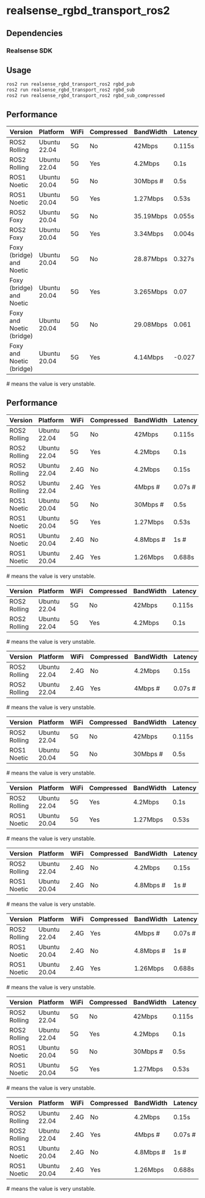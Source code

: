 # realsense_rgbd_transport_ros2

## Dependencies
### Realsense SDK

## Usage
```bash
ros2 run realsense_rgbd_transport_ros2 rgbd_pub
ros2 run realsense_rgbd_transport_ros2 rgbd_sub
ros2 run realsense_rgbd_transport_ros2 rgbd_sub_compressed
```

## Performance
| Version                  | Platform     | WiFi | Compressed | BandWidth | Latency | Frequency |
|--------------------------|--------------|------|------------|-----------|---------|-----------|
| ROS2 Rolling             | Ubuntu 22.04 | 5G   | No         | 42Mbps    | 0.115s  | 24        |
| ROS2 Rolling             | Ubuntu 22.04 | 5G   | Yes        | 4.2Mbps   | 0.1s    | 29.9      |
| ROS1 Noetic              | Ubuntu 20.04 | 5G   | No         | 30Mbps #  | 0.5s    | 20 #      |
| ROS1 Noetic              | Ubuntu 20.04 | 5G   | Yes        | 1.27Mbps  | 0.53s   | 20        |
| ROS2 Foxy                | Ubuntu 20.04 | 5G   | No         | 35.19Mbps | 0.055s  | 23.1      |
| ROS2 Foxy                | Ubuntu 20.04 | 5G   | Yes        | 3.34Mbps  | 0.004s  | 29.97     |
| Foxy (bridge) and Noetic | Ubuntu 20.04 | 5G   | No         | 28.87Mbps | 0.327s  | 21.5      |
| Foxy (bridge) and Noetic | Ubuntu 20.04 | 5G   | Yes        | 3.265Mbps | 0.07    | 29.99     |
| Foxy and Noetic (bridge) | Ubuntu 20.04 | 5G   | No         | 29.08Mbps | 0.061   | 22.663    |
| Foxy and Noetic (bridge) | Ubuntu 20.04 | 5G   | Yes        | 4.14Mbps  | -0.027  | 30.02     |

\# means the value is very unstable.

## Performance
| Version      | Platform     | WiFi | Compressed | BandWidth | Latency | Frequency |
|--------------|--------------|------|------------|-----------|---------|-----------|
| ROS2 Rolling | Ubuntu 22.04 | 5G   | No         | 42Mbps    | 0.115s  | 24        |
| ROS2 Rolling | Ubuntu 22.04 | 5G   | Yes        | 4.2Mbps   | 0.1s    | 29.9      |
| ROS2 Rolling | Ubuntu 22.04 | 2.4G | No         | 4.2Mbps   | 0.15s   | 3         |
| ROS2 Rolling | Ubuntu 22.04 | 2.4G | Yes        | 4Mbps #   | 0.07s # | 13 #      |
| ROS1 Noetic  | Ubuntu 20.04 | 5G   | No         | 30Mbps #  | 0.5s    | 20 #      |
| ROS1 Noetic  | Ubuntu 20.04 | 5G   | Yes        | 1.27Mbps  | 0.53s   | 20        |
| ROS1 Noetic  | Ubuntu 20.04 | 2.4G | No         | 4.8Mbps # | 1s #    | 3 #       |
| ROS1 Noetic  | Ubuntu 20.04 | 2.4G | Yes        | 1.26Mbps  | 0.688s  | 15.7      |

\# means the value is very unstable.

| Version      | Platform     | WiFi | Compressed | BandWidth | Latency | Frequency |
|--------------|--------------|------|------------|-----------|---------|-----------|
| ROS2 Rolling | Ubuntu 22.04 | 5G   | No         | 42Mbps    | 0.115s  | 24        |
| ROS2 Rolling | Ubuntu 22.04 | 5G   | Yes        | 4.2Mbps   | 0.1s    | 29.9      |

\# means the value is very unstable.

| Version      | Platform     | WiFi | Compressed | BandWidth | Latency | Frequency |
|--------------|--------------|------|------------|-----------|---------|-----------|
| ROS2 Rolling | Ubuntu 22.04 | 2.4G | No         | 4.2Mbps   | 0.15s   | 3         |
| ROS2 Rolling | Ubuntu 22.04 | 2.4G | Yes        | 4Mbps #   | 0.07s # | 13 #      |

\# means the value is very unstable.

| Version      | Platform     | WiFi | Compressed | BandWidth | Latency | Frequency |
|--------------|--------------|------|------------|-----------|---------|-----------|
| ROS2 Rolling | Ubuntu 22.04 | 5G   | No         | 42Mbps    | 0.115s  | 24        |
| ROS1 Noetic  | Ubuntu 20.04 | 5G   | No         | 30Mbps #  | 0.5s    | 20 #      |

\# means the value is very unstable.

| Version      | Platform     | WiFi | Compressed | BandWidth | Latency | Frequency |
|--------------|--------------|------|------------|-----------|---------|-----------|
| ROS2 Rolling | Ubuntu 22.04 | 5G   | Yes        | 4.2Mbps   | 0.1s    | 29.9      |
| ROS1 Noetic  | Ubuntu 20.04 | 5G   | Yes        | 1.27Mbps  | 0.53s   | 20        |

\# means the value is very unstable.

| Version      | Platform     | WiFi | Compressed | BandWidth | Latency | Frequency |
|--------------|--------------|------|------------|-----------|---------|-----------|
| ROS2 Rolling | Ubuntu 22.04 | 2.4G | No         | 4.2Mbps   | 0.15s   | 3         |
| ROS1 Noetic  | Ubuntu 20.04 | 2.4G | No         | 4.8Mbps # | 1s #    | 3 #       |

\# means the value is very unstable.

| Version      | Platform     | WiFi | Compressed | BandWidth | Latency | Frequency |
|--------------|--------------|------|------------|-----------|---------|-----------|
| ROS2 Rolling | Ubuntu 22.04 | 2.4G | Yes        | 4Mbps #   | 0.07s # | 13 #      |
| ROS1 Noetic  | Ubuntu 20.04 | 2.4G | No         | 4.8Mbps # | 1s #    | 3 #       |
| ROS1 Noetic  | Ubuntu 20.04 | 2.4G | Yes        | 1.26Mbps  | 0.688s  | 15.7      |

\# means the value is very unstable.

| Version      | Platform     | WiFi | Compressed | BandWidth | Latency | Frequency |
|--------------|--------------|------|------------|-----------|---------|-----------|
| ROS2 Rolling | Ubuntu 22.04 | 5G   | No         | 42Mbps    | 0.115s  | 24        |
| ROS2 Rolling | Ubuntu 22.04 | 5G   | Yes        | 4.2Mbps   | 0.1s    | 29.9      |
| ROS1 Noetic  | Ubuntu 20.04 | 5G   | No         | 30Mbps #  | 0.5s    | 20 #      |
| ROS1 Noetic  | Ubuntu 20.04 | 5G   | Yes        | 1.27Mbps  | 0.53s   | 20        |

\# means the value is very unstable.

| Version      | Platform     | WiFi | Compressed | BandWidth | Latency | Frequency |
|--------------|--------------|------|------------|-----------|---------|-----------|
| ROS2 Rolling | Ubuntu 22.04 | 2.4G | No         | 4.2Mbps   | 0.15s   | 3         |
| ROS2 Rolling | Ubuntu 22.04 | 2.4G | Yes        | 4Mbps #   | 0.07s # | 13 #      |
| ROS1 Noetic  | Ubuntu 20.04 | 2.4G | No         | 4.8Mbps # | 1s #    | 3 #       |
| ROS1 Noetic  | Ubuntu 20.04 | 2.4G | Yes        | 1.26Mbps  | 0.688s  | 15.7      |

\# means the value is very unstable.
